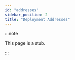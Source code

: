 ```yaml
---
id: "addresses"
sidebar_position: 2
title: "Deployment Addresses"
---
```


:::note

This page is a stub.

:::
